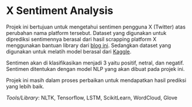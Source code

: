# X Sentiment Analysis

Projek ini bertujuan untuk mengetahui sentimen pengguna X (Twitter) atas perubahan nama platform tersebut. Dataset yang digunakan untuk diprediksi sentimennya berasal dari hasil scrapping platform X menggunakan bantuan library dari [blog ini](https://helmisatria.com/blog/crawl-data-twitter-menggunakan-tweet-harvest). Sedangkan dataset yang digunakan untuk melatih model berasal dari [Kaggle](https://www.kaggle.com/datasets/yasserh/twitter-tweets-sentiment-dataset).

Sentimen akan di klasifikasikan menjadi 3 yaitu positif, netral, dan negatif. Sentimen ditentukan dengan model NLP yang akan dibuat pada projek ini.

Projek ini masih dalam proses perbaikan untuk mendapatkan hasil prediksi yang lebih baik.

_Tools/Library_: NLTK, Tensorflow, LSTM, ScikitLearn, WordCloud, Glove
